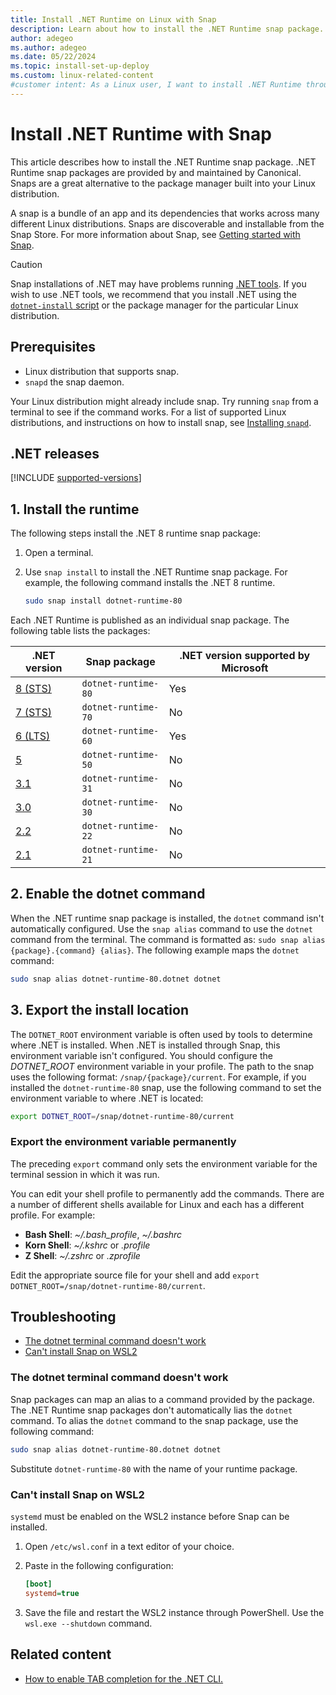 ```yaml
---
title: Install .NET Runtime on Linux with Snap
description: Learn about how to install the .NET Runtime snap package. Canonical maintains and supports .NET-related snap packages.
author: adegeo
ms.author: adegeo
ms.date: 05/22/2024
ms.topic: install-set-up-deploy
ms.custom: linux-related-content
#customer intent: As a Linux user, I want to install .NET Runtime through Snap.
---
```


# Install .NET Runtime with Snap

This article describes how to install the .NET Runtime snap package. .NET Runtime snap packages are provided by and maintained by Canonical. Snaps are a great alternative to the package manager built into your Linux distribution.

A snap is a bundle of an app and its dependencies that works across many different Linux distributions. Snaps are discoverable and installable from the Snap Store. For more information about Snap, see [Getting started with Snap](https://snapcraft.io/docs/getting-started).

> [!CAUTION]
> Snap installations of .NET may have problems running [.NET tools](../tools/global-tools.md). If you wish to use .NET tools, we recommend that you install .NET using the [`dotnet-install` script](linux-scripted-manual.md#scripted-install) or the package manager for the particular Linux distribution.

## Prerequisites

- Linux distribution that supports snap.
- `snapd` the snap daemon.

Your Linux distribution might already include snap. Try running `snap` from a terminal to see if the command works. For a list of supported Linux distributions, and instructions on how to install snap, see [Installing `snapd`](https://snapcraft.io/docs/installing-snapd).

## .NET releases

[!INCLUDE [supported-versions](includes/supported-versions.md)]

## 1. Install the runtime

The following steps install the .NET 8 runtime snap package:

01. Open a terminal.
01. Use `snap install` to install the .NET Runtime snap package. For example, the following command installs the .NET 8 runtime.

    ```bash
    sudo snap install dotnet-runtime-80
    ```

Each .NET Runtime is published as an individual snap package. The following table lists the packages:

| .NET version                                      | Snap package        | .NET version supported by Microsoft |
|---------------------------------------------------|---------------------|-----|
| [8 (STS)](https://snapcraft.io/dotnet-runtime-80) | `dotnet-runtime-80` | Yes |
| [7 (STS)](https://snapcraft.io/dotnet-runtime-70) | `dotnet-runtime-70` | No  |
| [6 (LTS)](https://snapcraft.io/dotnet-runtime-60) | `dotnet-runtime-60` | Yes |
| [5](https://snapcraft.io/dotnet-runtime-50)       | `dotnet-runtime-50` | No  |
| [3.1](https://snapcraft.io/dotnet-runtime-31)     | `dotnet-runtime-31` | No  |
| [3.0](https://snapcraft.io/dotnet-runtime-30)     | `dotnet-runtime-30` | No  |
| [2.2](https://snapcraft.io/dotnet-runtime-22)     | `dotnet-runtime-22` | No  |
| [2.1](https://snapcraft.io/dotnet-runtime-21)     | `dotnet-runtime-21` | No  |

## 2. Enable the dotnet command

When the .NET runtime snap package is installed, the `dotnet` command isn't automatically configured. Use the `snap alias` command to use the `dotnet` command from the terminal. The command is formatted as: `sudo snap alias {package}.{command} {alias}`. The following example maps the `dotnet` command:

```bash
sudo snap alias dotnet-runtime-80.dotnet dotnet
```

## 3. Export the install location

The `DOTNET_ROOT` environment variable is often used by tools to determine where .NET is installed. When .NET is installed through Snap, this environment variable isn't configured. You should configure the *DOTNET_ROOT* environment variable in your profile. The path to the snap uses the following format: `/snap/{package}/current`. For example, if you installed the `dotnet-runtime-80` snap, use the following command to set the environment variable to where .NET is located:

```bash
export DOTNET_ROOT=/snap/dotnet-runtime-80/current
```

### Export the environment variable permanently

The preceding `export` command only sets the environment variable for the terminal session in which it was run.

You can edit your shell profile to permanently add the commands. There are a number of different shells available for Linux and each has a different profile. For example:

- **Bash Shell**: *~/.bash_profile*, *~/.bashrc*
- **Korn Shell**: *~/.kshrc* or *.profile*
- **Z Shell**: *~/.zshrc* or *.zprofile*

Edit the appropriate source file for your shell and add `export DOTNET_ROOT=/snap/dotnet-runtime-80/current`.

## Troubleshooting

- [The dotnet terminal command doesn't work](#the-dotnet-terminal-command-doesnt-work)
- [Can't install Snap on WSL2](#cant-install-snap-on-wsl2)

### The dotnet terminal command doesn't work

Snap packages can map an alias to a command provided by the package. The .NET Runtime snap packages don't automatically lias the `dotnet` command. To alias the `dotnet` command to the snap package, use the following command:

```bash
sudo snap alias dotnet-runtime-80.dotnet dotnet
```

Substitute `dotnet-runtime-80` with the name of your runtime package.

### Can't install Snap on WSL2

`systemd` must be enabled on the WSL2 instance before Snap can be installed.

1. Open `/etc/wsl.conf` in a text editor of your choice.
1. Paste in the following configuration:

   ```ini
   [boot]
   systemd=true
   ```

1. Save the file and restart the WSL2 instance through PowerShell. Use the `wsl.exe --shutdown` command.

## Related content

- [How to enable TAB completion for the .NET CLI.](../tools/enable-tab-autocomplete.md)
